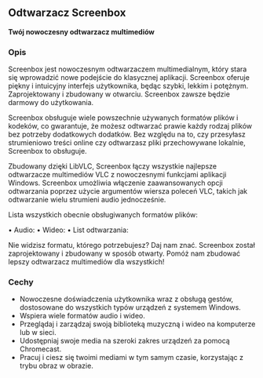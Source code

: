 <!-- Markdown version of store listing for localization. -->
<!-- Feel free to adapt or modify key points if necessary. -->
## Odtwarzacz Screenbox

**Twój nowoczesny odtwarzacz multimediów**

### Opis

Screenbox jest nowoczesnym odtwarzaczem multimedialnym, który stara się wprowadzić nowe podejście do klasycznej aplikacji. Screenbox oferuje piękny i intuicyjny interfejs użytkownika, będąc szybki, lekkim i potężnym. Zaprojektowany i zbudowany w otwarciu. Screenbox zawsze będzie darmowy do użytkowania.

Screenbox obsługuje wiele powszechnie używanych formatów plików i kodeków, co gwarantuje, że możesz odtwarzać prawie każdy rodzaj plików bez potrzeby dodatkowych dodatków. Bez względu na to, czy przesyłasz strumieniowo treści online czy odtwarzasz pliki przechowywane lokalnie, Screenbox to obsługuje.

Zbudowany dzięki LibVLC, Screenbox łączy wszystkie najlepsze odtwarzacze multimediów VLC z nowoczesnymi funkcjami aplikacji Windows. Screenbox umożliwia włączenie zaawansowanych opcji odtwarzania poprzez użycie argumentów wiersza poleceń VLC, takich jak odtwarzanie wielu strumieni audio jednocześnie.

Lista wszystkich obecnie obsługiwanych formatów plików:

• Audio:  <!-- List of supported audio formats. -->
• Wideo:  <!-- List of supported video formats. -->
• List odtwarzania: <!-- List of supported playlist formats. -->

Nie widzisz formatu, którego potrzebujesz? Daj nam znać. Screenbox został zaprojektowany i zbudowany w sposób otwarty. Pomóż nam zbudować lepszy odtwarzacz multimediów dla wszystkich!

### Cechy

- Nowoczesne doświadczenia użytkownika wraz z obsługą gestów, dostosowane do wszystkich typów urządzeń z systemem Windows.
- Wspiera wiele formatów audio i wideo.
- Przeglądaj i zarządzaj swoją biblioteką muzyczną i wideo na komputerze lub w sieci.
- Udostępniaj swoje media na szeroki zakres urządzeń za pomocą Chromecast.
- Pracuj i ciesz się twoimi mediami w tym samym czasie, korzystając z trybu obraz w obrazie.

